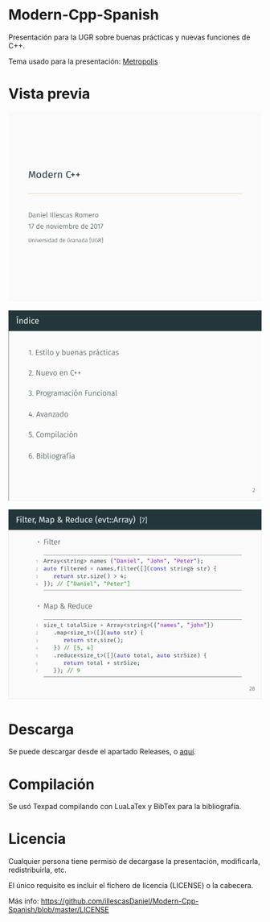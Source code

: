 # Modern-Cpp-Spanish

Presentación para la UGR sobre buenas prácticas y nuevas funciones de C++.

Tema usado para la presentación: [Metropolis](https://github.com/matze/mtheme)

# Vista previa

![Title](screenshots/title.png)

![Index](screenshots/index.png)

![Ejemplo. Map & Reduce](screenshots/map&reduce.png)

# Descarga

Se puede descargar desde el apartado Releases, o [aquí](https://github.com/illescasDaniel/Modern-Cpp-Spanish/releases/download/v1.0/Modern.C.-.Daniel.Illescas.Romero.pdf).

# Compilación

Se usó Texpad compilando con LuaLaTex y BibTex para la bibliografía.

# Licencia

Cualquier persona tiene permiso de decargase la presentación, modificarla, redistribuirla, etc. 

El único requisito es incluir el fichero de licencia (LICENSE) o la cabecera. 

Más info: https://github.com/illescasDaniel/Modern-Cpp-Spanish/blob/master/LICENSE